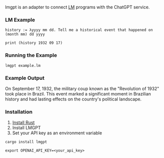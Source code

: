 lmgpt is an adapter to connect [LM](https://github.com/andrew-johnson-4/-) programs with the ChatGPT service.

### LM Example

```
history := λyyyy mm dd. Tell me a historical event that happened on (month mm) dd yyyy

print (history 1932 09 17)
```

### Running the Example

```
lmgpt example.lm
```

### Example Output

On September 17, 1932, the military coup known as the "Revolution of 1932" took place in Brazil.
This event marked a significant moment in Brazilian history and had lasting effects on the country's political landscape.

### Installation

1. [Install Rust](https://www.rust-lang.org/tools/install)
2. Install LMGPT
3. Set your API key as an environment variable

```
cargo install lmgpt

export OPENAI_API_KEY=<your_api_key>
```
